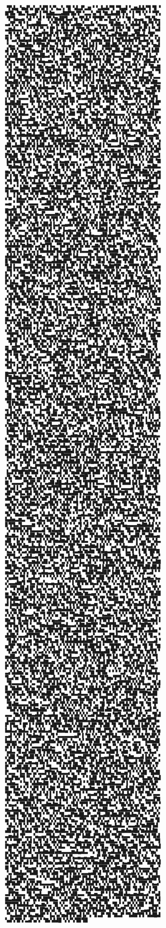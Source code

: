 ▝▛▟▄▝▅▟▚▞▄▞▟▜▝▞▚▃▚▝▉▝▟▃▛▃▆▝▝▃▙▟▞▜▝▜▄▟▝▃▆▟▟▞▜▝▊▝▇▜▙▝▇▃▜▃▄▛▐▝▜▟▆▃▃▟▇▛▇▞▛▝▃▃▚▞▜▝▇▃▙▟▊▜▚▝▐▝▜▝▞▝▝▜▚▝▛▜▄▃▄▝▟▝▝▟▝▝▛▞▆▟█▜▃▞▅▝▛▟▞▝▛▜▛▃▜▃▞▞▝▝▇▝▄▃▄▝▜▞▙▃▃▞▛▃▜▝▐▃▄▟█▃▃▝▞▜▞▟▜▞▃▟▅▞▃▃▙▝▄▃▃▝▉▟▇▃▚▝▟▟▟▝█▞▜▝▟▃▆▟▃▃▚▞▝▝▟▝▚▝▐▛▐▃▜▟▃▟▝▛▇▞▙▃▆▝▟▞▃▟▐▜▞▝▉▝▄▟▚▛▐▝▚▟▃▜▝▟▞▝▇▃▜▃▆▜▜▟▚▜▝▝▉▟▚▟▛▞▆▜▝▝▜▃▜▃▅▛▇▟▉▃▅▜▙▟▃▜▛▃▜▝▃▞▙▟▄▟▐▟▆▟▛▟▄▞▙▜▛▜▞▟▃▜▚▝▄▟▅▞▙▟▐▝▇▜▟▟▅▜▜▃▙▞▄▝▟▝▄▃▝▟▇▟▅▞▝▛▇▟▚▃▜▝▟▃▄▜▝▃▜▟▐▟▐▝▚▟▉▟█▞▚▞▞▞▄▞▚▃▛▝▅▟▟▝▛▞▄▃▛▜▅▃▄▛▐▞▜▞▆▟▐▝▝▃▄▝▇▜▞▞▃▞▞▜▚▟▉▃▛▜▙▃▛▝▚▟▐▟▊▞▟▟▊▝▛▟▞▟▅▟█▃▞▟▝▝▛▃▃▜▙▜▝▝▜▜▞▞▚▜▅▜▃▃▜▟▉▝▟▜▚▟▐▃▞▟▚▃▜▜▛▟▚▜▝▟▄▃▅▞▄▝▛▜▚▃▛▜▝▟▟▞▛▜▝▟█▝▄▝▜▃▃▝▛▞▝▟▇▃▛▞▚▜▝▃▝▜▞▜▜▝▆▞▄▃▆▝▞▜▛▝▚▟█▜▙▝▄▟▝▟▞▝▛▃▄▜▝▟▞▜▝▃▛▝▇▃▆▃▜▝▛▛▇▛▐▜▃▝▊▟█▟▜▜▙▟▃▝▝▝▟▞▆▜▃▜▛▟▇▞▚▃▛▟▅▝▛▛▐▃▄▞▝▜▞▟▟▝▇▜▅▟▃▜▛▟▃▟▄▟▚▝▊▝▐▜▟▟▜▟▐▝▐▜▞▞▆▜▜▟▞▃▚▟▚▟▄▞▛▃▃▜▅▟▉▞▅▜▞▝▄▝▐▜▞▟▟▟▚▜▚▝▅▛▐▝▞▟▝▛▇▝▊▃▙▟▆▞▃▝▆▞▛▟▛▟▇▃▚▞▙▛▐▞▞▞▆▞▟▟▅▃▆▞▃▝▐▝▅▝▃▝▜▝▇▟▐▟▉▜▅▟▛▝█▞▅▟▃▝▚▃▅▛▇▜▚▟▞▞▅▝▐▝▉▞▄▜▃▃▚▝▊▃▄▝▚▃▟▞▆▜▚▞▟▜▜▝█▝▇▝█▝▄▟▆▝▇▟▛▝▞▞▜▝▃▃▃▜▞▜▞▝▜▝▄▞▄▃▆▜▅▝▉▃▟▃▟▞▙▝▇▟▇▃▝▞▆▟▞▟▜▃▙▝▟▜▙▟█▟▊▃▃▝▛▝▛▞▆▜▞▞▃▜▟▝▛▝▃▃▄▜▚▟▊▝▝▜▟▝▃▝▇▃▄▞▞▃▝▟▜▟▛▟▐▞▚▜▙▝▃▞▄▜▚▞▜▝▜▞▜▝▚▃▝▟▃▞▜▝▃▝▚▟▊▃▚▝█▞▞▃▝▟▞▜▝▟▃▃▟▞▟▞▟▟▃▝▅▝▚▝▜▃▛▝▆▟▝▟▇▝▜▜▃▝▇▟▚▞▚▟▟▃▃▃▝▞▅▟▟▃▟▟▊▛▇▝▅▜▟▃▃▟▆▝▝▟▚▜▄▜▜▞▞▃▅▃▛▝▄▝▅▟▅▃▟▞▄▜▝▞▞▟▝▃▜▟▃▜▚▟▛▟▉▜▟▞▃▟▄▟█▞▅▟▚▝▆▃▟▝▞▟▜▟▃▜▄▞▜▞▟▟▛▜▟▃▃▞▟▞▚▝▝▛▇▝▞▝▃▜▝▝▇▃▝▞▄▞▃▃▆▜▛▜▅▝▐▝▚▝▜▜▟▞▚▞▛▟▚▜▟▞▞▟▄▞▙▃▄▜▄▜▙▝▄▟█▃▚▟▅▟▆▟▄▟▉▝▟▟▃▟▄▟▚▜▝▃▙▟▃▞▞▃▛▟▞▝▜▝▐▜▅▃▞▝▉▜▃▃▅▞▝▞▙▝▐▃▝▞▅▜▚▜▛▝▉▟▆▜▟▟▅▟▞▃▞▞▅▝▝▜▛▃▅▟▐▝▞▃▃▟█▃▚▝▊▝▚▟▊▃▙▟▉▟▛▟▐▟▉▃▙▞▙▜▛▟▇▜▅▝▆▟▞▞▆▟▐▝▆▃▃▟▜▟▄▃▅▟▛▃▜▞▄▜▚▞▄▝▉▃▛▝▝▞▅▝▞▟▟▝▐▝▚▟▉▃▚▜▝▝▉▃▛▃▆▃▆▃▅▝▊▟▉▜▝▟▐▃▛▟▛▛▇▟▊▝▇▝▛▝▇▟▞▟▆▞▝▜▛▞▄▝▜▝▄▟▇▜▄▝▆▝▞▟█▟█▞▟▃▚▜▚▝▞▟▃▟▐▟▜▟▅▜▙▟▐▝▊▝▚▃▝▟▚▃▄▞▃▃▝▝▃▝▟▃▟▞▃▟▚▞▞▃▚▝▊▝▝▞▝▟▊▝▇▝▆▟▅▟▞▃▙▝▅▝▆▞▅▝█▝▉▜▞▜▝▞▝▃▄▟▞▝▛▝▜▝▐▜▅▟▊▛▇▟▝▃▆▟▇▃▅▞▄▝▅▛▐▞▝▜▃▃▟▞▝▟▊▝▞▝▅▟█▝▜▃▚▜▟▝▅▜▃▝▉▃▆▜▅▜▜▟▇▞▞▃▅▛▐▝█▝▆▞▄▃▆▜▙▟▞▟▅▝▛▞▅▜▜▞▃▝▆▟▜▝▃▜▚▝▚▜▃▃▆▜▚▝▝▜▜▟▜▟▞▜▝▜▝▞▙▝▟▃▙▞▝▃▞▟▉▃▟▟▚▟▛▝▞▟▇▞▅▜▙▛▇▞▝▃▄▟▅▟▟▟▇▜▄▟▟▃▞▝▐▟▇▞▄▟▛▟▄▝▇▟▇▝▊▃▟▜▃▜▄▜▝▟▜▃▛▟▇▝▅▝▆▜▜▟▝▟▃▟█▃▟▜▝▜▜▞▜▃▚▛▇▜▙▟▇▜▞▜▜▟▞▝▇▃▚▃▞▃▃▝▅▟▛▝▛▝▞▟▚▞▙▃▆▞▃▃▆▞▅▝▐▟▃▞▅▞▞▃▅▃▚▜▟▃▃▞▃▟▜▜▅▟▞▝▞▝▊▟▇▝▛▞▅▟▄▜▚▞▛▞▙▞▝▃▄▝▝▜▛▝▃▃▃▝▃▟▉▜▞▟▞▜▛▝▝▜▄▝▆▝▛▜▜▃▆▜▝▃▙▞▟▟▚▃▆▝█▃▆▃▄▃▟▞▜▝▟▝▉▞▄▃▆▟▉▝▉▝▛▟▅▝▟▝▆▃▚▝▐▜▚▝▅▝▚▃▛▃▄▝▐▞▆▞▞▃▛▜▟▞▙▞▅▃▜▞▙▃▛▃▃▃▅▞▅▝▝▟▛▞▄▞▚▝▃▜▟▜▙▟▛▟▉▟█▝▇▟▊▝▉▟▚▟▐▟▉▜▄▞▛▝▉▝▞▝▚▜▜▝▞▝▄▟▆▜▞▟▞▃▛▝█▜▚▞▚▟▉▝▐▜▟▞▜▝▄▜▟▜▞▜▛▃▙▝▝▞▆▜▝▟▉▟▐▃▞▃▄▟▞▟▛▟▟▝▛▟▐▟▇▝▄▞▟▟▝▃▅▜▛▃▅▝▟▝▚▟▞▝▛▃▃▝▟▟▇▜▟▝▟▝▃▛▐▃▄▃▞▟█▞▚▝▝▟▇▟▐▞▚▃▚▃▄▝▇▜▃▞▙▝▚▞▟▞▃▝▄▃▛▃▚▟▄▞▟▝▆▟▆▟▝▟▚▟▉▞▅▟▄▃▃▟▉▟▄▟▇▝▝▞▛▝▅▝▆▟█▃▝▞▃▞▅▟▄▜▜▃▜▝▝▟▊▞▅▟▞▝▚▜▜▃▜▃▝▟▜▟▟▞▆▜▝▝▚▃▄▝▞▟▞▞▟▜▙▟▟▟▟▞▆▟▆▞▃▞▆▜▜▃▝▜▟▜▚▞▆▜▞▟▞▃▆▞▙▝▅▟▞▜▟▜▅▟▝▝▅▃▃▝▚▝▉▃▜▃▚▞▞▃▚▜▙▟▟▟▜▟▃▟▉▜▚▜▃▃▅▞▜▞▜▞▙▟▆▝█▝▟▃▟▞▅▝█▞▄▜▟▟▟▞▞▟▇▜▞▟▅▃▝▞▚▟▝▟▆▛▐▟▃▃▃▜▃▜▃▃▚▝█▛▇▃▆▞▟▟▚▃▙▜▃▟▊▜▅▟▊▝▝▜▅▜▅▜▃▃▟▟▆▟▛▜▄▞▜▞▟▜▝▝▉▟▝▟▃▜▅▝▛▟▊▝▝▞▄▝▉▞▜▟▐▃▃▝▉▜▙▜▃▜▚▜▟▟▉▟▐▃▛▝▐▝▉▝▆▟▇▝▆▟▇▜▛▃▆▞▜▜▚▜▛▞▚▃▅▞▜▝▝▟▆▃▞▟▊▟▜▃▜▝▃▟▜▝▆▞▄▜▜▟▅▟▇▟▇▞▙▛▐▞▃▝▆▃▜▝▞▟▆▝▄▝▛▞▝▟▝▜▅▞▅▝▝▝▝▟▝▝▊▞▟▞▛▜▄▝▛▝█▟▊▜▟▝▞▟█▝▐▝▉▝▅▞▆▃▚▝▐▛▐▟▃▝█▜▛▜▛▞▙▝▃▞▆▜▞▃▄▟▆▝▆▝▛▟▝▜▚▟▊▟▆▃▅▜▛▛▇▞▃▟▜▝▞▜▞▜▙▛▇▛▐▃▛▝▝▜▜▜▟▝▛▝▃▟▆▟▞▞▅▃▅▝▐▃▅▝▃▜▞▃▟▜▝▜▜▟▆▟▛▞▄▝▄▞▙▝█▞▛▞▟▝▚▃▞▃▝▞▄▞▆▟▇▞▟▝▟▃▆▃▙▟▐▝▜▝▜▃▞▝▐▜▞▃▚▜▛▝▞▟▟▜▙▞▜▟█▃▛▟▇▃▃▝▇▟▄▃▚▃▄▟▇▞▙▜▟▃▃▜▛▟▄▞▟▃▅▞▞▝▝▞▞▜▅▃▜▝▅▛▇▞▛▟▇▝▉▝▇▝▊▞▃▝▜▝▃▜▞▝█▟▚▟█▃▞▜▛▟▊▜▝▃▚▝▄▝▟▝▟▟▐▜▃▝▄▃▝▝▅▞▝▟▚▝▊▟▐▝▇▃▆▝▆▃▃▟▟▝▟▞▚▝▇▝▄▝▄▝▛▝▆▞▟▃▚▃▆▜▞▝▃▟▝▜▄▜▞▜▛▝▆▝▜▟▐▞▃▃▙▃▚▞▆▛▐▃▚▝▄▝▛▝▛▞▝▜▃▞▚▞▝▜▞▝▇▃▙▞▞▟▇▞▚▝▛▝▊▃▝▞▄▃▞▜▝▜▞▝▟▟▛▜▃▟▊▃▜▞▙▟▜▜▞▞▞▜▝▃▅▞▚▞▝▟▊▜▟▟▝▜▝▜▟▟▊▃▛▞▃▜▞▟▐▃▚▟█▟▉▝▝▞▟▟▆▜▅▛▇▞▞▝▝▟▐▝█▞▟▝▃▜▜▜▜▝▐▞▟▟▅▝▃▃▙▟▜▜▚▃▆▜▞▝▇▞▞▞▚▝▜▞▟▝▆▟▐▝▟▝▐▜▟▃▝▜▛▜▄▜▝▞▆▜▃▜▄▃▄▞▟▞▃▜▞▝▃▞▛▟▇▜▅▞▚▝█▃▚▛▇▞▞▟▆▟▊▝▆▛▇▝█▟▊▝▝▟▝▜▙▞▅▞▜▞▛▟▅▟▇▃▙▃▅▟▝▝▉▝▄▜▛▝▝▞▝▛▇▞▝▝▞▜▃▜▙▃▝▃▙▞▚▞▆▝▉▞▙▞▟▝▐▃▛▜▞▃▛▝▝▝▅▟▟▃▟▞▚▞▞▃▅▝▇▃▚▝▆▞▃▝▊▜▅▜▙▟▞▝▃▞▝▜▅▟▃▝▄▛▇▜▙▟▆▟▟▝▛▃▝▟▛▟▝▟▊▃▟▝▟▃▄▟▇▝▆▞▞▜▝▝█▝▆▟▚▃▛▃▃▞▜▟▛▜▟▜▝▝▉▃▛▃▆▜▝▜▄▜▃▃▃▝▚▝█▝▚▃▅▟▊▛▐▟▜▟▃▝▄▜▚▝▚▞▛▃▃▟▜▟▄▞▛▝▅▝▐▝▉▜▄▟█▝▜▟▟▜▙▜▃▝▆▃▛▟▛▜▙▜▄▜▟▝▐▃▛▟▜▝▜▝▝▝▃▝▄▛▇▃▚▜▝▟▞▟▛▝▊▝▐▜▟▜▄▟▞▝▊▞▙▝▊▃▚▜▚▞▄▃▙▞▃▟▞▃▞▜▟▝▄▝▝▜▛▜▚▞▚▝▇▝▄▃▜▟▟▟▇▃▃▛▇▞▃▝▊▜▙▝█▝▃▟▊▛▇▟▆▟▄▟▇▝▇▃▚▝▞▜▟▟▛▜▜▜▃▝▉▟▛▟▃▞▞▃▞▜▙▞▞▟▜▜▄▛▇▞▄▝▛▜▚▜▄▟▇▝▆▛▐▃▅▜▟▝▟▞▟▟▞▃▆▃▙▜▚▝▐▞▚▃▄▞▜▟▉▟▉▝▊▃▝▝▊▜▛▝▄▝▊▝▅▟▆▞▆▟▄▟█▃▞▜▚▝▜▛▇▞▜▝▚▜▜▞▟▃▞▃▛▞▅▟▚▝▚▜▙▃▞▟▞▝▚▜▄▝▜▛▐▞▆▟▟▜▝▜▃▞▛▃▛▝▝▟▛▞▝▝▚▃▙▝▃▜▙▜▃▜▞▝▝▃▟▝▚▜▟▟▞▟▉▃▜▟▃▞▙▃▙▞▃▜▜▞▟▟▚▜▙▝▟▟▅▜▞▟▉▞▙▞▙▝▛▝▛▜▞▃▛▃▜▞▛▝▄▝▊▛▇▟█▃▝▜▃▃▜▝▅▝▐▟▉▟▅▛▇▟▊▞▅▟▐▃▄▃▄▟▛▜▝▛▐▞▆▟▜▜▃▞▞▞▃▜▝▃▙▝▝▝▚▝▐▃▟▛▐▃▝▝█▃▝▜▙▞▅▜▙▝▛▝▚▟█▟▄▟▆▝▉▟▃▃▙▝▊▟█▟▟▜▞▞▃▜▙▝▄▟▄▝▊▟▊▃▛▟▃▜▅▝▟▞▅▃▜▜▜▝▆▜▙▜▜▜▅▟▄▃▞▝▐▜▝▜▚▞▞▜▄▜▚▝▟▃▝▝▞▟▆▃▅▞▝▃▛▞▙▟▉▝▊▝▛▃▞▛▐▃▜▝▃▝▄▝▉▛▐▝▞▃▞▞▆▟▇▝▆▜▃▝▊▜▙▟▜▃▃▟▚▞▅▃▞▜▚▝▚▃▝▟▚▝▆▝▇▝▄▝▐▛▐▟▉▝█▜▟▟▐▟█▃▚▟▐▃▚▝▄▞▚▟▞▜▞▟▉▝▝▃▛▃▄▝▜▟▐▞▟▟▜▝▉▜▚▝█▝▝▞▃▝▛▟▞▝▅▟▅▝▐▟█▞▛▜▜▝▇▞▄▟▇▞▃▟▅▟▞▟▞▟▃▜▛▝▆▟▛▝▟▃▄▟▝▜▜▟▄▟▄▃▚▟▚▝▅▟▟▜▚▟▊▜▛▃▅▞▆▟▇▞▃▟▃▞▟▜▙▜▜▃▜▞▛▜▃▞▃▝▆▞▆▞▞▞▝▞▅▝▆▞▟▃▝▝▃▜▅▞▆▟▆▟▚▟▄▞▃▜▜▝▄▟▉▟▝▃▚▞▄▟▛▞▄▝▆▃▛▃▙▃▜▟▝▜▄▜▝▃▞▟▟▜▝▟█▃▛▟▄▟▄▟▇▟▐▞▃▛▐▞▟▜▃▃▄▃▟▃▙▃▅▜▙▟▞▃▚▞▄▜▜▟▜▝▐▜▙▜▅▝▃▝▐▞▃▜▅▜▜▜▃▟▚▜▚▃▚▜▛▃▝▟▊▝▅▝▜▝▇▜▟▃▟▞▝▟▝▃▄▝▚▞▙▛▐▞▜▃▚▟▞▜▄▛▇▟▇▟▊▝▟▟█▟▞▃▝▜▞▝▚▟▟▝▐▝▃▟▊▝▛▜▟▝▞▝▊▝▃▟▚▃▛▜▛▜▙▜▛▜▞▞▟▞▟▟▐▞▄▃▄▜▞▟▜▞▛▝▊▃▚▟▉▟▉▞▃▟▄▝▐▃▛▛▇▛▇▛▇▟▝▞▆▞▆▃▟▝█▝▅▟▛▟▄▟▜▟▊▝▝▟▇▜▚▟█▃▝▟▆▝▐▝▛▟▊▞▙▝▆▟▚▞▆▃▚▟▐▞▞▃▝▞▞▃▚▞▆▞▜▛▐▝▃▃▞▟▐▞▛▟▄▜▄▝▊▟▊▝▉▜▟▟▇▝▃▃▃▞▜▟▛▞▚▝▃▟▊▟█▃▟▃▆▞▜▝█▜▜▜▃▃▝▝▉▝▐▜▙▟▐▟▐▃▟▜▅▜▞▟▚▟▐▝▃▟▅▜▞▟▜▞▆▜▜▜▄▟▟▝▆▞▜▜▟▝▇▃▃▜▜▜▜▞▃▃▃▟▝▟▊▝▇▝▉▟▛▝▆▜▃▜▟▝▉▞▚▃▄▝▉▜▟▃▙▟▇▜▚▃▆▞▅▝▊▃▜▟▃▛▇▜▃▝▅▟▉▝▄▃▞▟▆▜▃▝▇▜▚▟▞▞▆▛▐▟▞▃▝▟▅▛▐▝▐▟▉▃▞▞▜▟▆▜▄▃▄▟▞▟▞▟▟▞▙▟▞▜▄▞▙▞▟▞▅▟▇▟▞▃▆▜▙▜▝▟▟▞▝▜▝▛▐▟▐▜▄▞▛▜▙▝▆▝█▝▆▃▝▃▚▝▛▝▇▝▉▟▝▃▜▞▚▃▞▝▛▝▝▟▚▞▟▟▞▝▉▃▛▞▚▞▆▟▐▟▚▟▟▜▅▃▅▝▟▞▛▜▟▟▅▜▞▝▆▟▉▟▛▃▄▝▟▃▙▞▄▝▆▞▛▝▝▃▟▃▅▃▜▟▊▜▝▞▝▞▜▃▙▟█▞▜▞▄▝▚▜▙▟▅▃▆▃▝▜▙▝▟▃▜▟▜▝▇▟▄▝▟▞▜▝▃▝▆▜▞▝▃▟▝▃▃▞▞▃▙▃▚▃▞▞▜▝▊▜▜▃▜▃▃▃▆▝▛▞▃▝▚▜▟▝▞▝▝▃▜▝▟▝▄▟▄▃▚▝█▃▆▜▄▃▃▃▅▟▇▟▟▝▞▝▞▜▜▜▞▟▜▃▃▃▟▝▉▟▄▟█▝▝▟▚▝▄▛▇▞▛▝▊▟▐▟▇▟▃▝█▃▜▟▜▟▉▞▟▜▟▃▆▃▝▞▝▟▉▟▇▞▅▞▛▟▜▟▄▞▆▝▉▜▄▝▛▟▄▞▟▟▆▝▅▜▄▝▄▟▊▞▚▟▇▃▄▟▊▝▐▞▛▝▉▃▚▟▝▞▟▜▅▟▆▟▚▜▟▞▟▃▝▃▛▝▛▞▛▝▆▟▊▝▟▛▐▝▄▞▙▝▟▃▚▜▟▞▛▟▅▃▙▃▙▃▚▃▞▃▅▞▃▜▛▝▇▃▆▟▆▟▐▟▝▝▃▞▝▟▄▃▃▞▞▜▚▃▛▞▚▃▚▝▛▃▞▟█▟▟▝▟▟▐▟▞▝▜▞▜▃▟▞▆▟▆▝▉▟▄▃▙▟▉▝▐▃▜▝▐▝█▝█▛▇▞▛▜▃▞▃▟▟▃▄▜▛▝▜▟▟▝▊▃▙▞▆▟█▝▇▃▅▟▐▜▃▝▚▜▃▝▜▟▆▝▄▝▄▜▃▞▆▝▅▝▃▝▜▃▆▟▞▟▊▞▚▃▝▃▚▜▄▟▐▃▝▟▝▞▝▜▜▜▙▜▜▞▚▟▄▛▇▟▝▃▚▟▇▟▉▜▙▃▜▃▛▞▞▞▆▃▄▜▄▞▛▝▐▟▃▞▝▜▜▛▇▟▐▟▛▜▚▞▟▞▝▞▅▜▜▟▉▟▉▟▅▟▛▃▚▜▚▝█▞▃▟▄▃▄▜▙▞▞▜▄▃▅▝▜▟▉▜▅▟▉▛▐▟█▝▇▃▆▝▞▃▛▃▟▝▝▞▄▟▅▝▜▝▃▟▃▞▝▝▝▞▞▝▞▃▟▟▚▜▃▝█▟▚▟█▝▅▜▝▞▅▜▟▝▃▝▐▃▅▃▚▃▞▃▃▟▆▜▝▜▃▜▄▞▄▃▄▃▙▞▄▝▐▝█▜▜▞▙▃▛▞▆▞▝▞▃▜▚▟▐▜▟▞▟▝▜▜▝▞▝▜▚▟▊▟▐▛▐▃▚▞▃▞▝▟▜▝▊▞▆▜▃▃▃▞▃▞▆▝▜▃▆▝▊▃▜▃▄▞▟▝▅▝▛▞▅▝▆▞▞▜▛▃▜▞▜▃▚▃▚▟▐▟▞▜▞▟▆▞▆▃▄▞▞▝▚▜▟▃▝▝▚▝▆▝▟▟▞▝▉▟█▜▜▟▇▃▙▞▜▜▝▞▛▞▜▜▞▃▜▟▚▝▃▜▛▜▙▝▊▞▛▝▇▟▇▝▜▝▄▞▃▝▃▛▐▜▜▟▐▟▅▟▜▞▅▟▞▟▄▞▛▟▉▞▅▝▜▜▚▜▟▟▄▃▅▝▜▞▃▃▛▜▛▝█▞▅▟▅▜▟▝▊▟▄▝▅▞▟▞▛▝▝▜▛▃▝▟▃▟▅▟▟▟▞▞▚▞▛▃▟▝▐▞▆▟▚▃▚▟▅▞▄▜▄▟▝▞▅▟▃▞▞▞▚▜▅▃▃▞▆▝▜▝▛▞▄▝▇▟▝▜▅▟█▃▄▝▄▝▚▃▅▃▜▝▞▞▝▜▚▝▞▞▅▞▚▞▆▞▜▝▊▃▙▜▜▞▛▝▞▞▄▃▟▃▝▝▛▃▆▟▝▟▊▞▜▜▛▛▐▝▉▃▟▝█▞▙▜▅▃▆▟▐▟▜▜▄▜▞▜▝▃▝▜▅▟▄▟▜▜▅▟▃▃▞▟▇▟▇▜▛▝▅▟▜▜▙▞▜▜▙▞▜▝▇▛▇▞▝▝▅▝▟▝▞▞▆▞▆▟▞▝█▛▇▜▚▟▊▃▟▟▐▟▆▜▞▟▆▃▝▝▐▃▛▟▞▃▟▜▛▃▟▟▅▝▟▟█▞▃▃▟▜▜▜▙▃▜▝▝▃▜▟▜▃▞▜▃▝▜▃▞▃▃▞▄▟▜▟▄▃▄▝█▃▝▞▟▝▊▃▝▝▊▟▞▝▝▃▆▝▇▟▅▜▜▃▆▝▊▟▟▟█▟▟▟▆▛▐▃▜▟▇▞▅▝▝▟▆▝▐▝▛▞▃▃▟▝▅▜▛▝▉▟▟▞▝▜▄▝▛▃▙▝▞▝▞▞▟▝▞▝▉▟█▜▟▝▃▝█▜▛▃▞▞▜▃▆▝█▝▊▝▇▝▛▃▞▞▞▝▉▝▞▃▞▞▞▟▅▛▐▝▇▟▄▝▊▜▄▜▙▟▄▟▊▜▛▝▐▞▚▝█▝▆▝▆▜▜▝▅▟█▃▞▝▉▃▝▟▅▛▇▃▝▞▙▝▜▟▃▃▞▞▙▝▟▞▟▜▝▛▐▟▝▜▅▜▛▝▉▞▞▟▝▜▞▞▆▞▙▟▉▟▜▟▚▟▇▃▅▝▃▞▙▜▟▞▚▝▛▝▞▞▙▟▐▛▇▃▚▝▅▞▟▜▚▃▛▟▉▞▛▝▉▞▃▜▃▜▛▞▝▞▛▟▚▞▟▜▃▃▜▝▃▟▚▜▄▝▊▟▛▝▝▞▃▝▜▜▞▟▛▛▐▝▆▃▃▞▟▟▆▞▄▝█▜▚▜▙▟█▝▞▝▚▟▝▞▆▞▞▝▇▝█▜▙▝▝▝▝▃▛▝▟▞▝▛▐▜▙▟▄▜▃▞▅▝▇▃▝▟▃▞▟▜▃▟▄▞▛▞▃▝▊▜▟▟▞▜▜▝▉▜▅▞▛▜▝▞▆▃▞▞▆▝▅▝▐▝▉▃▃▃▙▜▝▃▝▜▚▃▛▟▐▟▄▞▅▝▛▃▄▝▝▞▚▝▆▞▝▃▆▜▛▜▛▞▞▟▜▃▄▝▊▟▊▝▇▟▅▝█▞▅▝▛▞▜▟█▜▙▝▊▝▟▜▄▞▞▟█▟▟▞▆▛▐▟▛▞▜▟▊▟▟▃▞▃▛▟▞▜▛▟▜▃▙▝█▜▛▞▅▟█▞▃▞▅▃▝▟▃▟▃▃▜▜▃▜▝▜▟▞▙▝▃▜▜▟▉▝▜▛▇▟▉▜▞▝▄▝▃▞▝▃▝▝▜▞▙▝▅▟▐▜▛▃▃▜▅▜▙▞▚▝▜▜▃▟▚▝▃▟▅▟▚▝▝▞▅▝▅▝▉▟▆▃▃▃▜▟▅▝▃▃▞▟▛▞▛▞▞▞▛▟▚▃▜▝▃▝█▝▛▝▐▟▜▟▞▟▛▝▊▝▇▝▛▝▜▟▚▜▟▟▜▟▆▟▇▞▝▟▊▝▜▞▆▞▃▞▞▝▊▞▜▟▊▟▆▜▅▃▜▟▟▝▜▜▝▃▟▝▚▃▃▝▇▞▙▜▅▃▟▟▚▃▄▟▄▝▇▟▞▞▟▞▞▞▃▟▜▟▇▃▆▝▇▜▃▞▅▛▐▟▚▞▃▝▉▟▐▃▟▃▟▝▝▟▉▜▟▝▄▞▄▜▟▝▉▟▊▜▙▟▟▃▆▟▄▞▄▜▄▟▛▝▆▜▄▞▚▟▆▜▛▜▄▛▐▜▄▝▐▛▐▝▐▜▜▝▝▟█▜▚▟▆▞▞▟▊▃▞▟▛▝▛▟▉▝▊▝▉▝▞▜▚▟▐▟▛▞▛▃▙▟▃▞▆▟▃▜▚▞▟▟▃▟▝▜▅▟▄▜▚▟▞▛▐▜▜▝█▃▛▜▞▝▃▟█▟▞▜▜▝▜▝▜▞▅▃▟▝▞▛▐▝▆▟▅▟▄▝▄▜▝▃▃▃▃▃▄▛▐▝▇▝▞▃▚▟▜▜▟▃▝▞▛▝▄▜▟▞▛▟▛▞▙▟▄▞▄▝▟▞▄▟▛▝▄▟▆▞▙▞▛▃▚▃▝▞▝▜▛▟▊▝▚▟▚▞▛▃▅▃▝▃▃▝▜▟▅▟▊▟▚▜▚▃▜▜▝▃▃▃▛▟▚▃▝▝▞▝▅▟▐▞▛▟▞▞▛▜▝▜▄▝▚▝▚▞▄▝█▞▃▝▆▝█▞▚▟▃▝▊▃▛▟▇▝▊▜▜▛▇▃▄▝▞▜▅▟▆▃▙▜▟▞▅▃▚▟▇▜▝▟▆▝▝▜▟▝▃▜▃▞▞▟█▝▅▟▜▟▊▜▞▞▝▟▞▞▅▝▊▞▜▃▅▟▛▜▄▛▐▃▄▟▆▝▚▝▆▟▆▃▃▟▐▟▞▃▝▞▙▟▝▃▛▃▅▃▄▜▙▜▝▝▚▟▚▃▆▜▄▝█▞▃▛▐▟▛▟▝▟▟▜▃▜▙▃▟▝▉▟█▞▚▞▛▝▃▟▉▟█▞▄▞▃▟▝▜▃▃▝▟▞▟▟▛▇▟▃▝▛▟▚▟▞▜▚▜▜▟▟▝▊▞▞▟▝▟▞▞▛▃▃▝▐▃▜▃▚▞▃▃▛▛▇▞▆▃▃▞▄▝▛▃▛▝▇▟▚▜▙▟▃▜▅▃▅▜▝▝▞▟▊▝█▟▊▟▄▛▇▞▜▝▚▞▄▞▃▟▜▟▊▞▟▝▅▟▊▃▝▝▐▟▊▝▟▞▅▛▇▃▜▟▞▞▅▞▜▃▆▞▅▟▚▟▅▃▝▝▆▝▟▟▅▟▇▝▚▝▞▜▟▞▙▃▟▝▝▟▉▜▛▟▃▟▆▃▃▛▐▝▜▝▅▟▛▞▙▛▇▝▜▟▞▝▞▝▟▜▝▟▝▟▇▝▚▟▃▝▊▝▚▟▄▟▆▃▆▟▊▝█▝▛▃▟▟█▝▇▜▝▜▟▞▄▜▛▝▇▞▛▝▐▞▚▟▝▟▐▝▐▝▆▝▟▞▛▜▝▝▄▃▅▜▟▃▝▃▜▟▟▃▙▛▐▝▛▝█▞▃▃▟▞▄▃▆▟▉▟▉▜▄▃▝▟▃▜▜▜▟▝▐▞▞▃▙▟▄▃▛▟▅▟▞▛▐▞▙▜▃▝▚▞▚▃▃▛▇▞▄▃▞▝▜▟▉▞▞▝▄▟▆▟▆▟▃▝▃▜▟▝▛▜▝▃▙▜▙▟▜▃▞▝▇▞▟▞▄▞▅▝▜▝▛▝▅▃▙▟▄▝▇▝▛▜▝▞▙▝▜▃▛▝▟▟▆▞▆▞▄▞▚▞▅▟█▃▄▝▃▟▆▃▛▟▄▜▛▃▟▝▞▞▙▟▜▝█▞▆▝█▜▝▝▚▞▞▝▉▃▄▛▇▟█▃▛▃▄▜▃▟▉▟▇▟▛▟█▟▅▞▅▝▝▃▛▞▅▝▜▝▅▟▐▟█▝▊▞▆▞▞▞▜▝▇▝▅▃▝▜▚▃▜▃▛▞▃▞▝▞▄▛▐▞▃▞▛▞▜▃▆▝▊▝▟▃▚▜▝▞▝▃▙▞▛▃▛▝▟▜▜▞▆▃▚▟▚▞▝▝▜▞▜▟▅▃▙▟▃▝▃▃▟▞▆▟█▜▟▟▊▟▅▝▉▟▟▝▉▃▛▟▅▞▆▟▇▃▜▃▛▜▛▟▄▝▅▝▝▟▚▝▜▃▆▟▅▟█▞▆▟▟▟▇▃▅▟▟▝▛▃▃▝▄▃▄▞▜▟▃▞▅▞▜▛▐▛▐▟█▃▛▜▟▟█▝▜▟▚▃▃▝▇▟▆▞▟▝▉▟▞▝▝▜▛▃▞▟▐▃▜▝▟▝▟▞▆▟▆▃▃▜▄▃▆▃▝▟█▃▚▟▆▃▚▝▜▃▆▝▐▟▄▞▃▝▜▛▇▜▛▃▜▝▉▃▜▟▞▜▙▝▞▟▃▝▚▃▛▜▟▟▛▞▛▝▊▃▝▛▇▟█▞▃▟█▝▃▟█▟▅▟▄▜▃▝▅▜▛▟▝▃▙▟▆▟▉▟▅▃▃▃▆▟▄▟▃▝▚▝▊▜▛▃▟▃▙▜▛▟▆▝▟▝▚▝▅▞▙▜▞▛▐▟▃▃▙▟▐▞▆▝▚▟▄▞▝▟▚▃▄▃▄▃▅▃▛▝▛▟▆▟█▝▜▝▛▜▟▝▟▃▝▝▇▟▚▝▆▟▚▟▐▞▜▃▜▞▅▞▄▟▅▟▛▞▅▃▞▞▙▜▅▟▇▟▛▞▄▞▚▃▟▜▅▜▞▝▇▟▞▟▇▝█▟▝▝▅▃▄▞▝▃▞▃▞▃▄▞▄▟▅▟▃▟▞▃▝▟▞▜▛▞▄▟▆▟▉▃▆▜▚▃▃▃▜▃▞▝▃▜▅▟▄▞▜▟▉▝▛▜▞▟▆▝▜▟▜▜▞▞▃▃▄▟▛▟▝▜▚▞▛▝▉▞▃▟▞▞▞▜▚▞▜▟▐▃▟▜▙▞▃▃▝▝▝▞▚▟▟▟▊▝▐▟█▛▐▜▟▃▜▝▇▟▚▃▟▝▄▜▜▞▜▟▆▃▟▟█▜▟▛▇▟▛▝▐▞▛▟▜▃▃▃▄▝▐▜▟▟▛▃▆▛▐▟▟▜▚▝▞▞▜▜▃▝▇▟▝▞▝▜▛▞▚▃▞▝▅▞▃▝▅▜▟▟▅▃▝▝▝▟▆▟▜▝▞▃▙▝▟▟▐▞▆▟▉▟▉▟▟▜▞▟▊▝▊▟▟▝▐▝▉▃▛▛▇▃▃▝█▝▄▟▃▃▛▟▐▞▆▜▝▟▉▃▃▝▇▃▅▃▛▝▐▝▅▟▊▟▄▃▅▟▅▃▞▝▚▟▇▃▟▟█▝▃▞▜▞▛▟█▜▙▃▝▃▙▜▛▟▆▃▅▝▅▟▜▟█▞▝▝▜▝▊▝▊▞▙▟▞▝█▝▟▜▛▜▜▟▟▟▃▞▄▃▆▞▃▝█▝▞▃▝▟▅▞▚▟▜▞▚▜▃▜▄▝▉▞▝▃▛▞▞▟█▝▝▜▄▞▚▜▞▞▅▟▝▟▅▝▐▛▇▞▟▝▊▝▄▞▟▝█▟▞▟▜▜▟▟▞▜▛▝▆▜▚▝▛▝▞▃▄▟▜▟▝▝▚▃▙▟▚▞▙▃▆▟▛▝▐▃▚▞▅▟▜▜▚▟▐▞▚▝▊▃▛▝█▝▇▃▛▝▜▟▇▜▜▝▟▟█▟▚▟▚▜▛▞▃▟▚▞▞▝▇▞▟▟█▝▞▞▚▜▉▜▉
